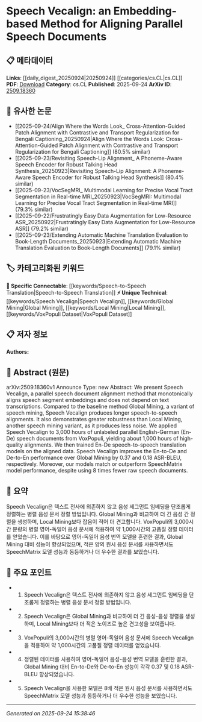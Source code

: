 <!-- KEYWORD_LINKING_METADATA:
{
  "processed_timestamp": "2025-09-24T15:38:46.655323",
  "vocabulary_version": "1.0",
  "selected_keywords": [
    "Speech Vecalign",
    "Speech-to-Speech Translation",
    "Global Mining",
    "Local Mining",
    "VoxPopuli Dataset"
  ],
  "rejected_keywords": [],
  "similarity_scores": {
    "Speech Vecalign": 0.8,
    "Speech-to-Speech Translation": 0.9,
    "Global Mining": 0.7,
    "Local Mining": 0.65,
    "VoxPopuli Dataset": 0.75
  },
  "extraction_method": "AI_prompt_based",
  "budget_applied": true,
  "candidates_json": {
    "candidates": [
      {
        "surface": "Speech Vecalign",
        "canonical": "Speech Vecalign",
        "aliases": [
          "Vecalign"
        ],
        "category": "unique_technical",
        "rationale": "This is a novel method introduced in the paper, central to its contributions.",
        "novelty_score": 0.9,
        "connectivity_score": 0.6,
        "specificity_score": 0.9,
        "link_intent_score": 0.8
      },
      {
        "surface": "speech-to-speech translation",
        "canonical": "Speech-to-Speech Translation",
        "aliases": [
          "speech translation"
        ],
        "category": "specific_connectable",
        "rationale": "This concept is key to the paper's application and aligns with existing translation models.",
        "novelty_score": 0.7,
        "connectivity_score": 0.85,
        "specificity_score": 0.8,
        "link_intent_score": 0.9
      },
      {
        "surface": "Global Mining",
        "canonical": "Global Mining",
        "aliases": [],
        "category": "unique_technical",
        "rationale": "A baseline method compared against in the study, important for contextual understanding.",
        "novelty_score": 0.7,
        "connectivity_score": 0.65,
        "specificity_score": 0.75,
        "link_intent_score": 0.7
      },
      {
        "surface": "Local Mining",
        "canonical": "Local Mining",
        "aliases": [],
        "category": "unique_technical",
        "rationale": "Another method variant discussed in the paper, relevant for comparative analysis.",
        "novelty_score": 0.65,
        "connectivity_score": 0.6,
        "specificity_score": 0.7,
        "link_intent_score": 0.65
      },
      {
        "surface": "VoxPopuli",
        "canonical": "VoxPopuli Dataset",
        "aliases": [
          "VoxPopuli"
        ],
        "category": "unique_technical",
        "rationale": "The dataset used for experiments, crucial for replicability and context.",
        "novelty_score": 0.8,
        "connectivity_score": 0.7,
        "specificity_score": 0.85,
        "link_intent_score": 0.75
      }
    ],
    "ban_list_suggestions": [
      "method",
      "performance",
      "experiment"
    ]
  },
  "decisions": [
    {
      "candidate_surface": "Speech Vecalign",
      "resolved_canonical": "Speech Vecalign",
      "decision": "linked",
      "scores": {
        "novelty": 0.9,
        "connectivity": 0.6,
        "specificity": 0.9,
        "link_intent": 0.8
      }
    },
    {
      "candidate_surface": "speech-to-speech translation",
      "resolved_canonical": "Speech-to-Speech Translation",
      "decision": "linked",
      "scores": {
        "novelty": 0.7,
        "connectivity": 0.85,
        "specificity": 0.8,
        "link_intent": 0.9
      }
    },
    {
      "candidate_surface": "Global Mining",
      "resolved_canonical": "Global Mining",
      "decision": "linked",
      "scores": {
        "novelty": 0.7,
        "connectivity": 0.65,
        "specificity": 0.75,
        "link_intent": 0.7
      }
    },
    {
      "candidate_surface": "Local Mining",
      "resolved_canonical": "Local Mining",
      "decision": "linked",
      "scores": {
        "novelty": 0.65,
        "connectivity": 0.6,
        "specificity": 0.7,
        "link_intent": 0.65
      }
    },
    {
      "candidate_surface": "VoxPopuli",
      "resolved_canonical": "VoxPopuli Dataset",
      "decision": "linked",
      "scores": {
        "novelty": 0.8,
        "connectivity": 0.7,
        "specificity": 0.85,
        "link_intent": 0.75
      }
    }
  ]
}
-->

# Speech Vecalign: an Embedding-based Method for Aligning Parallel Speech Documents

## 📋 메타데이터

**Links**: [[daily_digest_20250924|20250924]] [[categories/cs.CL|cs.CL]]
**PDF**: [Download](https://arxiv.org/pdf/2509.18360.pdf)
**Category**: cs.CL
**Published**: 2025-09-24
**ArXiv ID**: [2509.18360](https://arxiv.org/abs/2509.18360)

## 🔗 유사한 논문
- [[2025-09-24/Align Where the Words Look_ Cross-Attention-Guided Patch Alignment with Contrastive and Transport Regularization for Bengali Captioning_20250924|Align Where the Words Look: Cross-Attention-Guided Patch Alignment with Contrastive and Transport Regularization for Bengali Captioning]] (80.5% similar)
- [[2025-09-23/Revisiting Speech-Lip Alignment_ A Phoneme-Aware Speech Encoder for Robust Talking Head Synthesis_20250923|Revisiting Speech-Lip Alignment: A Phoneme-Aware Speech Encoder for Robust Talking Head Synthesis]] (80.4% similar)
- [[2025-09-23/VocSegMRI_ Multimodal Learning for Precise Vocal Tract Segmentation in Real-time MRI_20250923|VocSegMRI: Multimodal Learning for Precise Vocal Tract Segmentation in Real-time MRI]] (79.3% similar)
- [[2025-09-22/Frustratingly Easy Data Augmentation for Low-Resource ASR_20250922|Frustratingly Easy Data Augmentation for Low-Resource ASR]] (79.2% similar)
- [[2025-09-23/Extending Automatic Machine Translation Evaluation to Book-Length Documents_20250923|Extending Automatic Machine Translation Evaluation to Book-Length Documents]] (79.1% similar)

## 🏷️ 카테고리화된 키워드
**🔗 Specific Connectable**: [[keywords/Speech-to-Speech Translation|Speech-to-Speech Translation]]
**⚡ Unique Technical**: [[keywords/Speech Vecalign|Speech Vecalign]], [[keywords/Global Mining|Global Mining]], [[keywords/Local Mining|Local Mining]], [[keywords/VoxPopuli Dataset|VoxPopuli Dataset]]

## 📋 저자 정보

**Authors:** 

## 📄 Abstract (원문)

arXiv:2509.18360v1 Announce Type: new 
Abstract: We present Speech Vecalign, a parallel speech document alignment method that monotonically aligns speech segment embeddings and does not depend on text transcriptions. Compared to the baseline method Global Mining, a variant of speech mining, Speech Vecalign produces longer speech-to-speech alignments. It also demonstrates greater robustness than Local Mining, another speech mining variant, as it produces less noise. We applied Speech Vecalign to 3,000 hours of unlabeled parallel English-German (En-De) speech documents from VoxPopuli, yielding about 1,000 hours of high-quality alignments. We then trained En-De speech-to-speech translation models on the aligned data. Speech Vecalign improves the En-to-De and De-to-En performance over Global Mining by 0.37 and 0.18 ASR-BLEU, respectively. Moreover, our models match or outperform SpeechMatrix model performance, despite using 8 times fewer raw speech documents.

## 📝 요약

Speech Vecalign은 텍스트 전사에 의존하지 않고 음성 세그먼트 임베딩을 단조롭게 정렬하는 병렬 음성 문서 정렬 방법입니다. Global Mining과 비교하여 더 긴 음성 간 정렬을 생성하며, Local Mining보다 잡음이 적어 더 견고합니다. VoxPopuli의 3,000시간 분량의 병렬 영어-독일어 음성 문서에 적용하여 약 1,000시간의 고품질 정렬 데이터를 얻었습니다. 이를 바탕으로 영어-독일어 음성 번역 모델을 훈련한 결과, Global Mining 대비 성능이 향상되었으며, 적은 양의 원시 음성 문서를 사용하면서도 SpeechMatrix 모델 성능과 동등하거나 더 우수한 결과를 보였습니다.

## 🎯 주요 포인트

- 1. Speech Vecalign은 텍스트 전사에 의존하지 않고 음성 세그먼트 임베딩을 단조롭게 정렬하는 병렬 음성 문서 정렬 방법입니다.
- 2. Speech Vecalign은 Global Mining과 비교하여 더 긴 음성-음성 정렬을 생성하며, Local Mining보다 더 적은 노이즈로 높은 견고성을 보여줍니다.
- 3. VoxPopuli의 3,000시간의 병렬 영어-독일어 음성 문서에 Speech Vecalign을 적용하여 약 1,000시간의 고품질 정렬 데이터를 얻었습니다.
- 4. 정렬된 데이터를 사용하여 영어-독일어 음성-음성 번역 모델을 훈련한 결과, Global Mining 대비 En-to-De와 De-to-En 성능이 각각 0.37 및 0.18 ASR-BLEU 향상되었습니다.
- 5. Speech Vecalign을 사용한 모델은 8배 적은 원시 음성 문서를 사용하면서도 SpeechMatrix 모델 성능과 동등하거나 더 우수한 성능을 보였습니다.


---

*Generated on 2025-09-24 15:38:46*